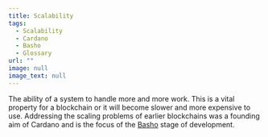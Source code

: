 ```yaml
---
title: Scalability
tags:
  - Scalability
  - Cardano
  - Basho
  - Glossary
url: ""
image: null
image_text: null
---
```


The ability of a system to handle more and more work. This is a vital property for a blockchain or it will become slower and more expensive to use. Addressing the scaling problems of earlier blockchains was a founding aim of Cardano and is the focus of the [Basho](https://www.essentialcardano.io/glossary/basho) stage of development.

